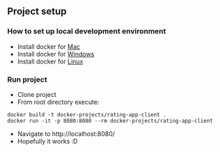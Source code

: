 ## Project setup

### How to set up local development environment

- Install docker for [Mac](https://docs.docker.com/docker-for-mac/install/) 
- Install docker for [Windows](https://docs.docker.com/docker-for-windows/install/)
- Install docker for [Linux](https://docs.docker.com/engine/install/)

### Run project
- Clone project 
- From root directory execute:
```
docker build -t docker-projects/rating-app-client .
docker run -it -p 8080:8080 --rm docker-projects/rating-app-client
```
- Navigate to http://localhost:8080/
- Hopefully it works :D

